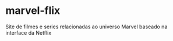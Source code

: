 # marvel-flix
 Site de filmes e series relacionadas ao universo Marvel baseado na interface da Netflix
